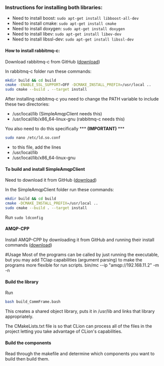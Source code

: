 ### Instructions for installing both libraries:

- Need to install boost: `sudo apt-get install libboost-all-dev`
- Need to install cmake: `sudo apt-get install cmake`
- Need to install doxygen: `sudo apt-get install doxygen`
- Need to install libev: `sudo apt-get install libev-dev`
- Need to install libssl-dev: `sudo apt-get install libssl-dev`

#### How to install rabbitmq-c:

Download rabbitmq-c from GitHub ([download](https://github.com/alanxz/rabbitmq-c)) 

In rabbitmq-c folder run these commands:
```bash
mkdir build && cd build
cmake -ENABLE_SSL_SUPPORT=OFF -DCMAKE_INSTALL_PREFIX=/usr/local ..
sudo cmake --build . --target install
```

After installing rabbitmq-c you need to change the PATH variable to include these two directories:
- /usr/local/lib (SimpleAmqpClient needs this)
- /usr/local/lib/x86_64-linux-gnu (rabbitmq-c needs this)

You also need to do this specifically *** **(IMPORTANT)** *** 
```bash
sudo nano /etc/ld.so.conf
```
- to this file, add the lines
 - /usr/local/lib
 - /usr/local/lib/x86_64-linux-gnu

#### To build and install SimpleAmqpClient 

Need to download it from GitHub ([download](https://github.com/alanxz/SimpleAmqpClient))

In the SimpleAmqpClient folder run these commands:
```bash
mkdir build && cd build
cmake -DCMAKE_INSTALL_PREFIX=/usr/local ..
sudo cmake --build . --target install
```
Run `sudo ldconfig`

#### AMQP-CPP
Install AMQP-CPP by downloading it from GitHub and running their install commands
([download](https://github.com/CopernicaMarketingSoftware/AMQP-CPP))

#Usage
Most of the programs can be called by just running the executable, but you may add
TClap capabilities (argument parsing) to make the programs more flexible for run scripts.
bin/mc --ip "amqp://192.168.11.2" -m -n

#### Build the library

Run
```bash
bash build_CommFrame.bash
```
This creates a shared object library, puts it in /usr/lib and links that library appropriately.

The CMakeLists.txt file is so that CLion can process all of the files in the project letting you take advantage of CLion's capabilities.

#### Build the components
Read through the makefile and determine which components you want to build then build them.
